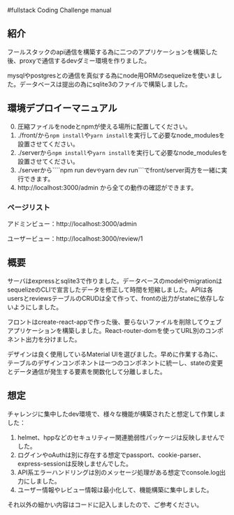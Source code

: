 #fullstack Coding Challenge manual

## 紹介

フールスタックのapi通信を構築する為に二つのアプリケーションを構築した後、proxyで通信するdevダミー環境を作りました。

mysqlやpostgresとの通信を真似する為にnode用ORMのsequelizeを使いました。データベースは提出の為にsqlite3のファイルで構築しました。

## 環境デプロイーマニュアル

0. 圧縮ファイルをnodeとnpmが使える場所に配置してください。
1. ./front/から```npm install```や```yarn install```を実行して必要なnode_modulesを設置させてください。
2. ./serverから```npm install```や```yarn install```を実行して必要なnode_modulesを設置させてください。
3. ./serverから````npm run dev```や```yarn dev run```でfront/server両方を一緒に実行できます。
4. http://localhost:3000/admin から全ての動作の確認ができます。

### ページリスト

アドミンビュー：http://localhost:3000/admin

ユーザービュー：http://localhost:3000/review/1

## 概要

サーバはexpressとsqlite3で作りました。データベースのmodelやmigrationはsequelizeのCLIで宣言したデータを修正して時間を短縮しました。APIは各usersとreviewsテーブルのCRUDは全て作って、frontの出力がstateに依存しないようにしました。

フロントはcreate-react-appで作った後、要らないファイルを削除してウェブアプリケーションを構築しました。React-router-domを使ってURL別のコンポネント出力を分けました。

デザインは良く使用しているMaterial UIを選びました。早めに作業する為に、テーブルのデザインコンポネントは一つのコンポネントに統一し、stateの変更とデータ通信が発生する要素を関数化して分離しました。

## 想定

チャレンジに集中したdev環境で、様々な機能が構築されたと想定して作業しました：

1. helmet、hppなどのセキュリティー関連脆弱性パッケージは反映しませんでした。
2. ログインやoAuthは別に存在する想定でpassport、cookie-parser、express-sessionは反映しませんでした。
3. API系エラーハンドリングは別のメッセージ処理がある想定でconsole.log出力にしました。
4. ユーザー情報やレビュー情報は最小化して、機能構築に集中しました。

それ以外の細かい内容はコードに記入しましたので、ご参考ください。

